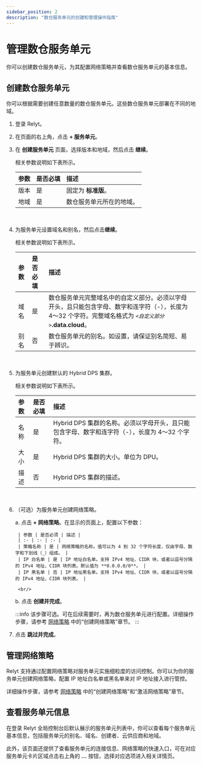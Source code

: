 ```yaml
---
sidebar_position: 2
description: "数仓服务单元的创建和管理操作指南"
---
```




# 管理数仓服务单元

你可以创建数仓服务单元，为其配置网络策略并查看数仓服务单元的基本信息。


## 创建数仓服务单元

你可以根据需要创建任意数量的数仓服务单元。这些数仓服务单元部署在不同的地域。

1. 登录 Relyt。

2. 在页面的右上角，点击 **+ 服务单元**。

3. 在 **创建服务单元** 页面，选择版本和地域，然后点击 **继续**。

    相关参数说明如下表所示。

    | 参数 | 是否必填 | 描述 |
    | :- | :- | :- |
    | 版本 | 是 | 固定为 **标准版**。 |
    | 地域 | 是 | 数仓服务单元所在的地域。 |

    <br/>

4. 为服务单元设置域名和别名，然后点击**继续**。

    相关参数说明如下表所示。

    | 参数 | 是否必填 | 描述 |
    | :- | :- | :- |
    | 域名 | 是 | 数仓服务单元完整域名中的自定义部分。必须以字母开头，且只能包含字母、数字和连字符（-），长度为 4～32 个字符。完整域名格式为 *`<自定义部分>`***.data.cloud**。 |
    | 别名 | 否 | 数仓服务单元的别名。如设置，请保证别名简短、易于辨识。 |

    <br/>

5. 为服务单元创建默认的 Hybrid DPS 集群。

    相关参数说明如下表所示。

    | 参数 | 是否必填 | 描述 |
    | :- | :- | :- |
    | 名称 | 是 | Hybrid DPS 集群的名称。必须以字母开头，且只能包含字母、数字和连字符（-），长度为 4～32 个字符。 |
    | 大小 | 是 | Hybrid DPS 集群的大小。单位为 DPU。 |
    | 描述 | 否 | Hybrid DPS 集群的描述。 |

    <br/>

6. （可选）为服务单元创建网络策略。

    a. 点击 **+ 网络策略**。在显示的页面上，配置以下参数：
    
        | 参数 | 是否必须 | 描述 |
        | :- | :- | :- |
        | 策略名称 | 是 | 网络策略的名称。值可以为 4 到 32 个字符长度，仅由字母、数字和下划线（_）组成。 |
        | IP 白名单 | 是 | IP 地址白名单。支持 IPv4 地址、CIDR 块，或者以逗号分隔的 IPv4 地址、CIDR 块列表。默认值为 **0.0.0.0/0**。 |
        | IP 黑名单 | 否 | IP 地址黑名单。支持 IPv4 地址、CIDR 块，或者以逗号分隔的 IPv4 地址、CIDR 块列表。 |

        <br/>

    b.  点击 **创建并完成**。

    :::info
    该步骤可选。可在后续需要时，再为数仓服务单元进行配置。详细操作步骤，请参考 [网络策略](guides/security/network-policies.md#创建网络策略) 中的“创建网络策略”章节。
    :::

7. 点击 **跳过并完成**。


## 管理网络策略

Relyt 支持通过配置网络策略对服务单元实施细粒度的访问控制。你可以为你的服务单元创建网络策略，配置 IP 地址白名单或黑名单来对 IP 地址接入进行管控。

详细操作步骤，请参考 [网络策略](guides/security/network-policies.md) 中的“创建网络策略”和“激活网络策略”章节。


## 查看服务单元信息

在登录 Relyt 全局控制台后默认展示的服务单元列表中，你可以查看每个服务单元基本信息，包括服务单元的别名、域名、创建者、云供应商和地域。

此外，该页面还提供了查看服务单元的连接信息、网络策略的快速入口，可在对应服务单元卡片区域点击右上角的 **...** 按钮，选择对应选项进入相关详情页。
